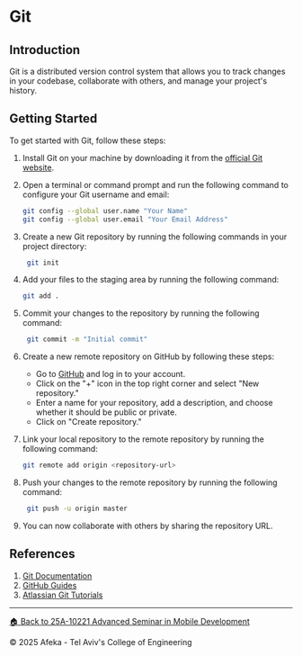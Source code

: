 # Git

## Introduction

Git is a distributed version control system that allows you to track changes in your codebase, collaborate with others, and manage your project's history.

## Getting Started

To get started with Git, follow these steps:

1. Install Git on your machine by downloading it from the [official Git website](https://git-scm.com/).
2. Open a terminal or command prompt and run the following command to configure your Git username and email:

   ```bash
   git config --global user.name "Your Name"
   git config --global user.email "Your Email Address"
   ```

3. Create a new Git repository by running the following commands in your project directory:

   ```bash
    git init
    ```

4. Add your files to the staging area by running the following command:

   ```bash
   git add .
   ```

5. Commit your changes to the repository by running the following command:

   ```bash
    git commit -m "Initial commit"
    ```

6. Create a new remote repository on GitHub by following these steps:

    - Go to [GitHub](http://github.com/) and log in to your account.
    - Click on the "+" icon in the top right corner and select "New repository."
    - Enter a name for your repository, add a description, and choose whether it should be public or private.
    - Click on "Create repository."

7. Link your local repository to the remote repository by running the following command:

   ```bash
   git remote add origin <repository-url>
   ```

8. Push your changes to the remote repository by running the following command:

   ```bash
    git push -u origin master
    ```

9. You can now collaborate with others by sharing the repository URL.

## References

1. [Git Documentation](https://git-scm.com/doc)
2. [GitHub Guides](https://guides.github.com/)
3. [Atlassian Git Tutorials](https://www.atlassian.com/git/tutorials)

---

[🏠 Back to 25A-10221 Advanced Seminar in Mobile Development](../README.md)

© 2025 Afeka - Tel Aviv's College of Engineering
